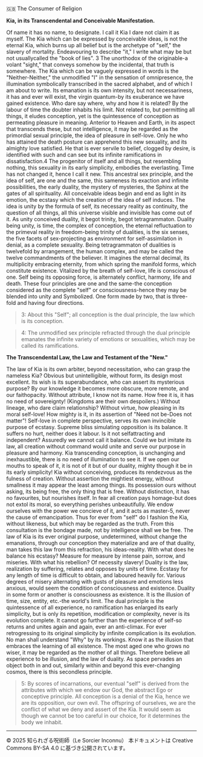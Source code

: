 # 
🇬🇧 The Consumer of Religion

**Kia, in its Transcendental and Conceivable Manifestation.**

Of name it has no name, to designate. I call it Kia I dare not claim it as myself. The Kia which can be
expressed by conceivable ideas, is not the eternal Kia, which burns up all belief but is the archetype
of "self," the slavery of mortality. Endeavouring to describe "it," I write what may be but not usuallycalled
the "book of lies". 3 The unorthodox of the originable-a volant "sight," that conveys somehow
by the incidental, that truth is somewhere. The Kia which can be vaguely expressed in words is the
"Neither-Neither," the unmodified "I" in the sensation of omnipresence, the illumination symbolically
transcribed in the sacred alphabet, and of which I am about to write. Its emanation is its own
intensity, but not necessariness, it has and ever will exist, the virgin quantum-by its exuberance we
have gained existence. Who dare say where, why and how it is related? By the labour of time the
doubter inhabits his limit. Not related to, but permitting all things, it eludes conception, yet is the
quintessence of conception as permeating pleasure in meaning. Anterior to Heaven and Earth, in its
aspect that transcends these, but not intelligence, it may be regarded as the primordial sexual
principle, the idea of pleasure in self-love. Only he who has attained the death posture can
apprehend this new sexuality, and its almighty love satisfied. He that is ever servile to belief, clogged
by desire, is identified with such and can see but its infinite ramifications in dissatisfaction.4 The
progenitor of itself and all things, but resembling nothing, this sexuality in its early simplicity,
embodies the everlasting. Time has not changed it, hence I call it new. This ancestral sex principle,
and the idea of self, are one and the same, this sameness its exaction and infinite possibilities, the
early duality, the mystery of mysteries, the Sphinx at the gates of all spirituality. All conceivable
ideas begin and end as light in its emotion, the ecstasy which the creation of the idea of self induces.
The idea is unity by the formula of self, its necessary reality as continuity, the question of all things,
all this universe visible and invisible has come out of it. As unity conceived duality, it begot trinity,
begot tetragrammaton. Duality being unity, is time, the complex of conception, the eternal
refluctuation to the primeval reality in freedom-being trinity of dualities, is the six senses, the five
facets of sex-projecting as environment for self-assimilation in denial, as a complete sexuality. Being
tetragrammaton of dualities is twelvefold by arrangement, the human complex, and may be called the
twelve commandments of the believer. It imagines the eternal decimal, its multiplicity embracing
eternity, from which spring the manifold forms, which constitute existence. Vitalized by the breath of
self-love, life is conscious of one. Self being its opposing force, is alternately conflict, harmony, life
and death. These four principles are one and the same-the conception considered as the complete
"self" or consciousness-hence they may be blended into unity and Symbolized. One form made by
two, that is three-fold and having four directions.

>3: About this "Self"; all conception is the dual principle, the law which is its
conception.

>4: The unmodified sex principle refracted through the dual principle emanates the
infinite variety of emotions or sexualities, which may be called its ramifications.

**The Transcendental Law, the Law and Testament of the "New."**

The law of Kia is its own arbiter, beyond necessitation, who can grasp the nameless Kia? Obvious but
unintelligible, without form, its design most excellent. Its wish is its superabundance, who can assert
its mysterious purpose? By our knowledge it becomes more obscure, more remote, and our faithopacity.
Without attribute, I know not its name. How free it is, it has no need of sovereignty!
(Kingdoms are their own despoilers.) Without lineage, who dare claim relationship? Without virtue,
how pleasing in its moral self-love! How mighty is it, in its assertion of "Need not be-Does not
matter"! Self-love in complete perspective, serves its own invincible purpose of ecstasy. Supreme
bliss simulating opposition is its balance. It suffers no hurt, neither does it labour. Is it not selfattracting
and independent? Assuredly we cannot call it balance. Could we but imitate its law, all
creation without command would unite and serve our purpose in pleasure and harmony. Kia
transcending conception, is unchanging and inexhaustible, there is no need of illumination to see it. If
we open our mouths to speak of it, it is not of it but of our duality, mighty though it be in its early
simplicity! Kia without conceiving, produces its rendezvous as the fulness of creation. Without
assertion the mightiest energy, without smallness it may appear the least among things. Its possession
ours without asking, its being free, the only thing that is free. Without distinction, it has no favourites,
but nourishes itself. In fear all creation pays homage-but does not extol its moral, so everything
perishes unbeautifully. We endow ourselves with the power we concieve of it, and it acts as master-5,
never the cause of emancipation. Thus for ever from "self" do I fashion the Kia, without likeness, but
which may be regarded as the truth. From this consultation is the bondage made, not by intelligence
shall we be free. The law of Kia is its ever original purpose, undetermined, without change the
emanations, through our conception they materialize and are of that duality, man takes this law from
this refraction, his ideas-reality. With what does he balance his ecstasy? Measure for measure by
intense pain, sorrow, and miseries. With what his rebellion? Of necessity slavery! Duality is the law,
realization by suffering, relates and opposes by units of time. Ecstasy for any length of time is
difficult to obtain, and laboured heavily for. Various degrees of misery alternating with gusts of
pleasure and emotions less anxious, would seem the condition of consciousness and existence.
Duality in some form or another is consciousness as existence. It is the illusion of time, size, entity,
etc.-the world's limit. The dual principle is the quintessence of all experience, no ramification has
enlarged its early simplicity, but is only its repetition, modification or complexity, never is its
evolution complete. It cannot go further than the experience of self-so returns and unites again and
again, ever an anti-climax. For ever retrogressing to its original simplicity by infinite complication is
its evolution. No man shall understand "Why" by its workings. Know it as the illusion that embraces
the learning of all existence. The most aged one who grows no wiser, it may be regarded as the
mother of all things. Therefore believe all experience to be illusion, and the law of duality. As space
pervades an object both in and out, similarly within and beyond this ever-changing cosmos, there is
this secondless principle.

>5: By scores of incarnations, our eventual "self" is derived from the attributes with
which we endow our God, the abstract Ego or conceptive principle. All conception is
a denial of the Kia, hence we are its opposition, our own evil. The offspring of
ourselves, we are the conflict of what we deny and assert of the Kia. It would seem as though
we cannot be too careful in our choice, for it determines the body we inhabit.

---

© 2025 知られざる呪術師（Le Sorcier Inconnu）
本ドキュメントは Creative Commons BY-SA 4.0 に基づき公開されています。
